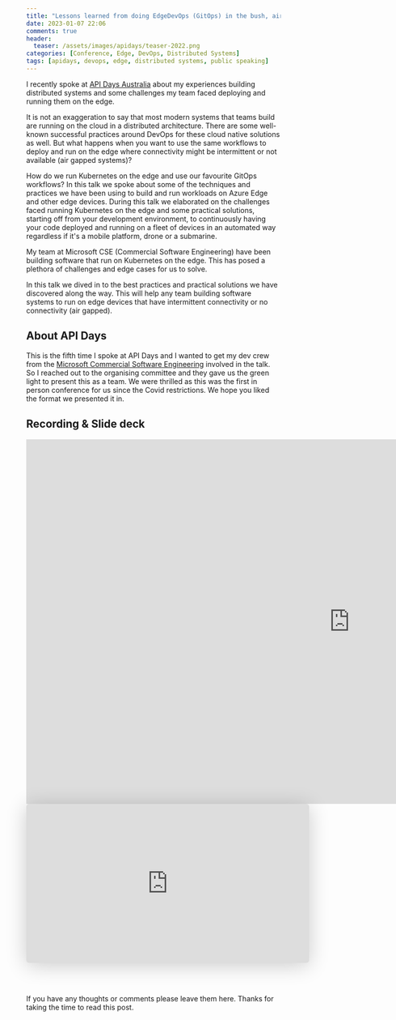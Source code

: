 ```yaml
---
title: "Lessons learned from doing EdgeDevOps (GitOps) in the bush, air and underwater - API Days Australia 2022"
date: 2023-01-07 22:06
comments: true
header:
  teaser: /assets/images/apidays/teaser-2022.png
categories: [Conference, Edge, DevOps, Distributed Systems]
tags: [apidays, devops, edge, distributed systems, public speaking]
---
```

I recently spoke at [API Days Australia](https://www.apidays.global/australia/) about my experiences building distributed systems and some challenges my team faced deploying and running them on the edge.

It is not an exaggeration to say that most modern systems that teams build are running on the cloud in a distributed architecture. There are some well-known successful practices around DevOps for these cloud native solutions as well. But what happens when you want to use the same workflows to deploy and run on the edge where connectivity might be intermittent or not available (air gapped systems)? 

How do we run Kubernetes on the edge and use our favourite GitOps workflows? In this talk we spoke about some of the techniques and practices we have been using to build and run workloads on Azure Edge and other edge devices. During this talk we elaborated on the challenges faced running Kubernetes on the edge and some practical solutions, starting off from your development environment, to continuously having your code deployed and running on a fleet of devices in an automated way regardless if it's a mobile platform, drone or a submarine.

My team at Microsoft CSE (Commercial Software Engineering) have been building software that run on Kubernetes on the edge. This has posed a plethora of challenges and edge cases for us to solve. 

In this talk we dived in to the best practices and practical solutions we have discovered along the way. This will help any team building software systems to run on edge devices that have intermittent connectivity or no connectivity (air gapped).

## About API Days

This is the fifth time I spoke at API Days and I wanted to get my dev crew from the [Microsoft Commercial Software Engineering](https://microsoft.github.io/code-with-engineering-playbook/CSE/) involved in the talk. So I reached out to the organising committee and they gave us the green light to present this as a team. We were thrilled as this was the first in person conference for us since the Covid restrictions. We hope you liked the format we presented it in.

## Recording & Slide deck

<iframe width="1280" height="720" src="https://www.youtube.com/embed/PYpHWBQapSs" title="Apidays Australia 2022 - Lessons from doing EdgeDevOps (GitOps) in the bush, air, and underwater." frameborder="0" allow="accelerometer; autoplay; clipboard-write; encrypted-media; gyroscope; picture-in-picture; web-share" allowfullscreen></iframe>

<br />

<iframe class="speakerdeck-iframe" frameborder="0" src="https://speakerdeck.com/player/4d51700c463744cfa01e212c3d8c0930" title="Lessons learned from doing EdgeDevOps (GitOps) in the bush, air and underwater - API Days Australia 2022" allowfullscreen="true" mozallowfullscreen="true" webkitallowfullscreen="true" style="border: 0px; background: padding-box padding-box rgba(0, 0, 0, 0.1); margin: 0px; padding: 0px; border-radius: 6px; box-shadow: rgba(0, 0, 0, 0.2) 0px 5px 40px; width: 560px; height: 314px;" data-ratio="1.78343949044586"></iframe>

<br /><br />

If you have any thoughts or comments please leave them here. Thanks for taking the time to read this post.